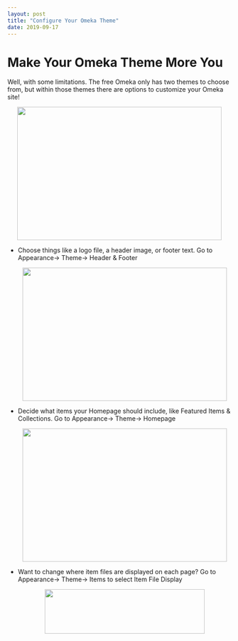 ```yaml
---
layout: post
title: "Configure Your Omeka Theme"
date: 2019-09-17
---
```

<h1><b>Make Your Omeka Theme More You</b></h1>

<p>Well, with some limitations. The free Omeka only has two themes to choose from, but within those themes there are options to customize your Omeka site!</p>

<p align="center">
  <img width="460" height="300" src="https://user-images.githubusercontent.com/54911846/65169077-d12afd00-da13-11e9-8610-809d379f6d23.png">
<ul>
  <li>Choose things like a logo file, a header image, or footer text. Go to Appearance-> Theme-> Header & Footer</li>
<p align="center">
  <img width="460" height="300" src="https://user-images.githubusercontent.com/54911846/65168784-3d593100-da13-11e9-9b37-be8f3b70f2bb.png">

  <li>Decide what items your Homepage should include, like Featured Items & Collections. Go to Appearance-> Theme-> Homepage</li>
<p align="center">
  <img width="460" height="300" src="https://user-images.githubusercontent.com/54911846/65168953-9aed7d80-da13-11e9-8c4c-bec96eeefb8e.png">
</p>

<li>Want to change where item files are displayed on each page? Go to Appearance-> Theme-> Items to select Item File Display</li>
<p align="center">
  <img width="360" height="100" src="https://user-images.githubusercontent.com/54911846/65169012-b5275b80-da13-11e9-8a25-a50117603c57.png">
</p>
